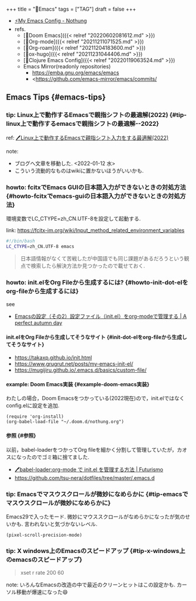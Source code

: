 +++
title = "📝Emacs"
tags = ["TAG"]
draft = false
+++

-   [⚡My Emacs Config - Nothung](https://keido.site/notes/nothung)
-   refs.
    -   [📝Doom Emacs]({{< relref "20220602081612.md" >}})
    -   [📝Org-mode]({{< relref "20211211071525.md" >}})
    -   [📝Org-roam]({{< relref "20211204183600.md" >}})
    -   [📝ox-hugo]({{< relref "20211231044406.md" >}})
    -   [📝Clojure Emacs Config]({{< relref "20220119063524.md" >}})
    -   Emacs Mirror(readonly repositories)
        -   <https://emba.gnu.org/emacs/emacs>
        -   <https://github.com/emacs-mirror/emacs/commits/

## Emacs Tips {#emacs-tips}


### tip: Linux上で動作するEmacsで親指シフトの最適解(2022) {#tip-linux上で動作するemacsで親指シフトの最適解--2022}

ref: [🖊Linux上で動作するEmacsで親指シフト入力をする最適解(2022)](https://futurismo.biz/how-to-input-oyayubishift-in-emacs-2022/)

note:

-   ブログへ文章を移動した. <span class="timestamp-wrapper"><span class="timestamp">&lt;2022-01-12 水&gt;</span></span>
-   こういう流動的なものはwikiに置かないほうがいいかも.


### howto: fcitxでEmacs GUIの日本語入力ができないときの対処方法 {#howto-fcitxでemacs-guiの日本語入力ができないときの対処方法}

環境変数でLC_CTYPE=zh_CN.UTF-8を設定して起動する.

link: <https://fcitx-im.org/wiki/Input_method_related_environment_variables>

```sh
#!/bin/bash
LC_CTYPE=zh_CN.UTF-8 emacs
```

> 日本語情報がなくて苦戦したが中国語でも同じ課題があるだろうという観点で検索したら解決方法か見つかったので載せておく.


### howto: init.elをOrg Fileから生成するには? {#howto-init-dot-elをorg-fileから生成するには}

see

-   [Emacsの設定（その2）設定ファイル（init.el）をorg-modeで管理する | A perfect autumn day](https://taipapamotohus.com/post/init_org/)


#### init.elをOrg Fileから生成してそうなサイト {#init-dot-elをorg-fileから生成してそうなサイト}

-   <https://takaxp.github.io/init.html>
-   <https://www.grugrut.net/posts/my-emacs-init-el/>
-   <https://mugijiru.github.io/.emacs.d/basics/custom-file/>


#### example: Doom Emacs実装 {#example-doom-emacs実装}

わたしの場合，Doom Emacsをつかっている(2022現在)ので，init.elではなくconfig.elに設定を追加.

```emacs-lisp
(require 'org-install)
(org-babel-load-file "~/.doom.d/nothung.org")
```


#### 参照 {#参照}

以前，babel-loaderをつかってOrg fileを細かく分割して管理していたが，カオスになったのでゴミ箱に捨てました.

-   [🖊babel-loader:org-mode で init.el を管理する方法 | Futurismo](https://futurismo.biz/archives/6057/)
-   <https://github.com/tsu-nera/dotfiles/tree/master/.emacs.d>


### tip: Emacsでマスウスクロールが微妙になめらかに {#tip-emacsでマスウスクロールが微妙になめらかに}

Emacs29で入ったモード.
微妙にマウススクロールがなめらかになったが気のせいかも. 言われないと気づかないレベル.

```emacs-lisp
(pixel-scroll-precision-mode)
```


### tip: X windows上のEmacsのスピードアップ {#tip-x-windows上のemacsのスピードアップ}

> xset r rate 200 60

note: いろんなEmacsの改造の中で最近のクリーンヒットはこの設定かも. カーソル移動が爆速になった😄
